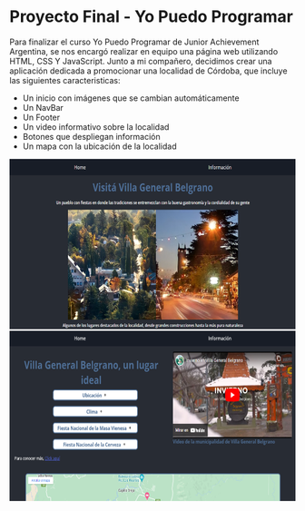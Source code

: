 # Proyecto Final - Yo Puedo Programar

Para finalizar el curso Yo Puedo Programar de Junior Achievement Argentina, se nos encargó realizar en equipo una página web utilizando HTML, CSS Y JavaScript.
 Junto a mi compañero, decidimos crear una aplicación dedicada a promocionar una localidad de Córdoba, que incluye las siguientes caracteristicas:

- Un inicio con imágenes que se cambian automáticamente
- Un NavBar
- Un Footer
- Un video informativo sobre la localidad
- Botones que despliegan información
- Un mapa con la ubicación de la localidad

<img height="300" src="./img/Inicio.png" />
<img height="300" src="./img/Info.png" />